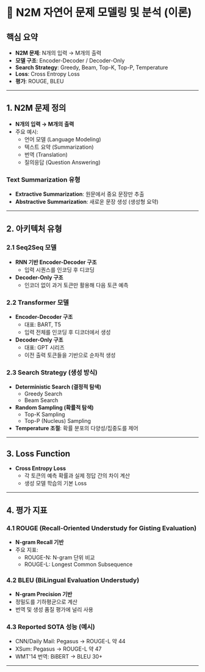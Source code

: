 # 📘 N2M 자연어 문제 모델링 및 분석 (이론)

## 핵심 요약

-   **N2M 문제**: N개의 입력 → M개의 출력
-   **모델 구조**: Encoder-Decoder / Decoder-Only
-   **Search Strategy**: Greedy, Beam, Top-K, Top-P, Temperature
-   **Loss**: Cross Entropy Loss
-   **평가**: ROUGE, BLEU

------------------------------------------------------------------------


## 1. N2M 문제 정의

-   **N개의 입력 → M개의 출력**
-   주요 예시:
    -   언어 모델 (Language Modeling)
    -   텍스트 요약 (Summarization)
    -   번역 (Translation)
    -   질의응답 (Question Answering)

### Text Summarization 유형

-   **Extractive Summarization**: 원문에서 중요 문장만 추출
-   **Abstractive Summarization**: 새로운 문장 생성 (생성형 요약)

------------------------------------------------------------------------

## 2. 아키텍처 유형

### 2.1 Seq2Seq 모델

-   **RNN 기반 Encoder-Decoder 구조**
    -   입력 시퀀스를 인코딩 후 디코딩
-   **Decoder-Only 구조**
    -   인코더 없이 과거 토큰만 활용해 다음 토큰 예측

### 2.2 Transformer 모델

-   **Encoder-Decoder 구조**
    -   대표: BART, T5
    -   입력 전체를 인코딩 후 디코더에서 생성
-   **Decoder-Only 구조**
    -   대표: GPT 시리즈
    -   이전 출력 토큰들을 기반으로 순차적 생성

### 2.3 Search Strategy (생성 방식)

-   **Deterministic Search (결정적 탐색)**
    -   Greedy Search
    -   Beam Search
-   **Random Sampling (확률적 탐색)**
    -   Top-K Sampling
    -   Top-P (Nucleus) Sampling
-   **Temperature 조절**: 확률 분포의 다양성/집중도를 제어

------------------------------------------------------------------------

## 3. Loss Function

-   **Cross Entropy Loss**
    -   각 토큰의 예측 확률과 실제 정답 간의 차이 계산
    -   생성 모델 학습의 기본 Loss

------------------------------------------------------------------------

## 4. 평가 지표

### 4.1 ROUGE (Recall-Oriented Understudy for Gisting Evaluation)

-   **N-gram Recall 기반**
-   주요 지표:
    -   ROUGE-N: N-gram 단위 비교
    -   ROUGE-L: Longest Common Subsequence

### 4.2 BLEU (BiLingual Evaluation Understudy)

-   **N-gram Precision 기반**
-   정밀도를 기하평균으로 계산
-   번역 및 생성 품질 평가에 널리 사용

### 4.3 Reported SOTA 성능 (예시)

-   CNN/Daily Mail: Pegasus → ROUGE-L 약 44
-   XSum: Pegasus → ROUGE-L 약 47
-   WMT'14 번역: BiBERT → BLEU 30+

------------------------------------------------------------------------


